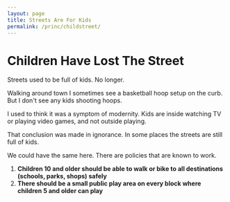 ```yaml
---
layout: page
title: Streets Are For Kids
permalink: /princ/childstreet/
---
```


# Children Have Lost The Street

Streets used to be full of kids. No longer.

Walking around town I sometimes see a basketball hoop setup on the curb. But I don't see any kids shooting hoops.

I used to think it was a symptom of modernity. Kids are inside watching TV or playing video games, and not outside playing.

That conclusion was made in ignorance. In some places the streets are still full of kids.

We could have the same here. There are policies that are known to work.

1. **Children 10 and older should be able to walk or bike to all destinations (schools, parks, shops) safely**
2. **There should be a small public play area on every block where children 5 and older can play**

# 
